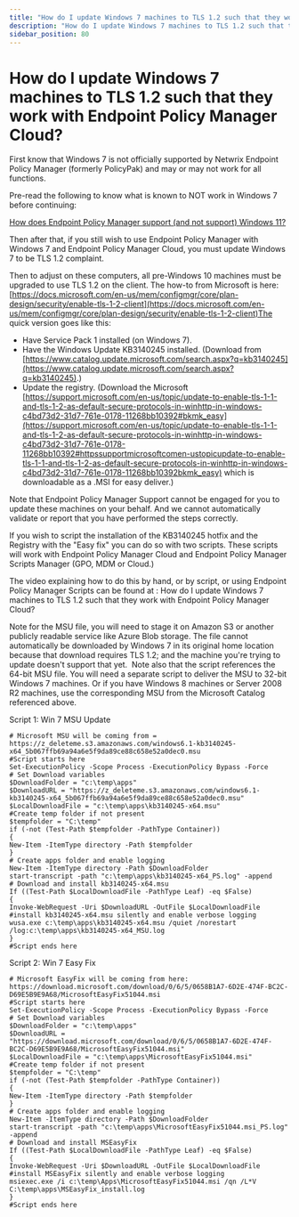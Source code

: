 ```yaml
---
title: "How do I update Windows 7 machines to TLS 1.2 such that they work with Endpoint Policy Manager Cloud?"
description: "How do I update Windows 7 machines to TLS 1.2 such that they work with Endpoint Policy Manager Cloud?"
sidebar_position: 80
---
```


# How do I update Windows 7 machines to TLS 1.2 such that they work with Endpoint Policy Manager Cloud?

First know that Windows 7 is not officially supported by Netwrix Endpoint Policy Manager (formerly
PolicyPak) and may or may not work for all functions.

Pre-read the following to know what is known to NOT work in Windows 7 before continuing:

[How does Endpoint Policy Manager support (and not support) Windows 11?](/docs/endpointpolicymanager/knowledgebase/gettingstarted/knowledgebase/gettingstarted/windows11.md)

Then after that, if you still wish to use Endpoint Policy Manager with Windows 7 and Endpoint Policy
Manager Cloud, you must update Windows 7 to be TLS 1.2 complaint.

Then to adjust on these computers, all pre-Windows 10 machines must be upgraded to use TLS 1.2 on
the client. The how-to from Microsoft is
here:[https://docs.microsoft.com/en-us/mem/configmgr/core/plan-design/security/enable-tls-1-2-client](https://docs.microsoft.com/en-us/mem/configmgr/core/plan-design/security/enable-tls-1-2-client)The
quick version goes like this:

- Have Service Pack 1 installed (on Windows 7).
- Have the Windows Update KB3140245 installed. (Download from
  [https://www.catalog.update.microsoft.com/search.aspx?q=kb3140245](https://www.catalog.update.microsoft.com/search.aspx?q=kb3140245).)
- Update the registry. (Download the Microsoft
  [https://support.microsoft.com/en-us/topic/update-to-enable-tls-1-1-and-tls-1-2-as-default-secure-protocols-in-winhttp-in-windows-c4bd73d2-31d7-761e-0178-11268bb10392#bkmk_easy](https://support.microsoft.com/en-us/topic/update-to-enable-tls-1-1-and-tls-1-2-as-default-secure-protocols-in-winhttp-in-windows-c4bd73d2-31d7-761e-0178-11268bb10392#httpssupportmicrosoftcomen-ustopicupdate-to-enable-tls-1-1-and-tls-1-2-as-default-secure-protocols-in-winhttp-in-windows-c4bd73d2-31d7-761e-0178-11268bb10392bkmk_easy)
  which is downloadable as a .MSI for easy deliver.)

Note that Endpoint Policy Manager Support cannot be engaged for you to update these machines on your
behalf. And we cannot automatically validate or report that you have performed the steps correctly.

If you wish to script the installation of the KB3140245 hotfix and the Registry with the "Easy fix"
you can do so with two scripts. These scripts will work with Endpoint Policy Manager Cloud and
Endpoint Policy Manager Scripts Manager (GPO, MDM or Cloud.)

The video explaining how to do this by hand, or by script, or using Endpoint Policy Manager Scripts
can be found at : How do I update Windows 7 machines to TLS 1.2 such that they work with Endpoint
Policy Manager Cloud?

Note for the MSU file, you will need to stage it on Amazon S3 or another publicly readable service
like Azure Blob storage. The file cannot automatically be downloaded by Windows 7 in its original
home location because that download requires TLS 1.2; and the machine you're trying to update
doesn't support that yet.  Note also that the script references the 64-bit MSU file. You will need a
separate script to deliver the MSU to 32-bit Windows 7 machines. Or if you have Windows 8 machines
or Server 2008 R2 machines, use the corresponding MSU from the Microsoft Catalog referenced above.

Script 1: Win 7 MSU Update

```
# Microsoft MSU will be coming from = https://z_deleteme.s3.amazonaws.com/windows6.1-kb3140245-x64_5b067ffb69a94a6e5f9da89ce88c658e52a0dec0.msu
#Script starts here
Set-ExecutionPolicy -Scope Process -ExecutionPolicy Bypass -Force
# Set Download variables
$DownloadFolder = "c:\temp\apps"
$DownloadURL = "https://z_deleteme.s3.amazonaws.com/windows6.1-kb3140245-x64_5b067ffb69a94a6e5f9da89ce88c658e52a0dec0.msu"
$LocalDownloadFile = "c:\temp\apps\kb3140245-x64.msu"
#Create temp folder if not present
$tempfolder = "C:\temp"
if (-not (Test-Path $tempfolder -PathType Container))
{
New-Item -ItemType directory -Path $tempfolder
}
# Create apps folder and enable logging
New-Item -ItemType directory -Path $DownloadFolder
start-transcript -path "c:\temp\apps\kb3140245-x64_PS.log" -append
# Download and install kb3140245-x64.msu
If ((Test-Path $LocalDownloadFile -PathType Leaf) -eq $False)
{
Invoke-WebRequest -Uri $DownloadURL -OutFile $LocalDownloadFile
#install kb3140245-x64.msu silently and enable verbose logging
wusa.exe c:\temp\apps\kb3140245-x64.msu /quiet /norestart /log:c:\temp\apps\kb3140245-x64_MSU.log
}
#Script ends here
```

Script 2: Win 7 Easy Fix

```
# Microsoft EasyFix will be coming from here: https://download.microsoft.com/download/0/6/5/0658B1A7-6D2E-474F-BC2C-D69E5B9E9A68/MicrosoftEasyFix51044.msi
#Script starts here
Set-ExecutionPolicy -Scope Process -ExecutionPolicy Bypass -Force
# Set Download variables
$DownloadFolder = "c:\temp\apps"
$DownloadURL = "https://download.microsoft.com/download/0/6/5/0658B1A7-6D2E-474F-BC2C-D69E5B9E9A68/MicrosoftEasyFix51044.msi"
$LocalDownloadFile = "c:\temp\apps\MicrosoftEasyFix51044.msi"
#Create temp folder if not present
$tempfolder = "C:\temp"
if (-not (Test-Path $tempfolder -PathType Container))
{
New-Item -ItemType directory -Path $tempfolder
}
# Create apps folder and enable logging
New-Item -ItemType directory -Path $DownloadFolder
start-transcript -path "c:\temp\apps\MicrosoftEasyFix51044.msi_PS.log" -append
# Download and install MSEasyFix
If ((Test-Path $LocalDownloadFile -PathType Leaf) -eq $False)
{
Invoke-WebRequest -Uri $DownloadURL -OutFile $LocalDownloadFile
#install MSEasyFix silently and enable verbose logging
msiexec.exe /i c:\temp\Apps\MicrosoftEasyFix51044.msi /qn /L*V C:\temp\apps\MSEasyFix_install.log
}
#Script ends here
```
